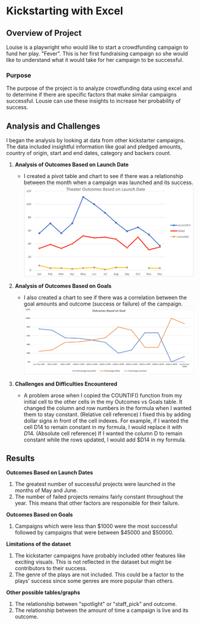 # Kickstarting with Excel

## Overview of Project
Louise is a playwright who would like to start a crowdfunding campaign to fund her play. "Fever". This is her first fundraising campaign so she would like to understand what it would take for her campaign to be successful.

### Purpose
The purpose of the project is to analyze crowdfunding data using excel and to determine if there are specific factors that make similar campaigns successful. Lousie can use these insights to increase her probability of success.

## Analysis and Challenges
I began the analysis by looking at data from other kickstarter campaigns. The data included insightful information like goal and pledged amounts, country of origin, start and end dates, category and backers count.                     
1. **Analysis of Outcomes Based on Launch Date**
      - I created a pivot table and chart to see if there was a relationship between the month when a campaign was launched and its success. 
      ![Theater_Outcomes_vs_Launch](https://github.com/Kee2u/Bootcamp-Module1-Kickstarter-Analysis/blob/main/resources/Theater_Outcomes_vs_Launch.png?raw=true)
      
2. **Analysis of Outcomes Based on Goals**
      - I also created a chart to see if there was a correlation between the goal amounts and outcome (success or failure) of the campaign.
      ![Outcomes_vs_Goals](https://github.com/Kee2u/Bootcamp-Module1-Kickstarter-Analysis/blob/main/resources/Outcomes_vs_Goals.png?raw=true)
      
3. **Challenges and Difficulties Encountered**
     - A problem arose when I copied the COUNTIF() function from my initial cell to the other cells in the my Outcomes vs Goals table. It changed the column and row numbers            in the formula when I wanted them to stay constant. (Relative cell reference) I fixed this by adding dollar signs in front of the cell indexes. For example, if I                wanted the cell D14 to remain constant in my formula, I would replace it with $D$14. (Absolute cell reference) If I wanted the column D to remain constant while the rows        updated, I would add $D14 in my formula.

## Results
**Outcomes Based on Launch Dates**
1. The greatest number of successful projects were launched in the months of May and June. 
2. The number of failed projects remains fairly constant throughout the year. This means that other factors are responsible for their failure.

**Outcomes Based on Goals**
1. Campaigns which were less than $1000 were the most successful followed by campaigns that were between $45000 and $50000.

**Limitations of the dataset**
1. The kickstarter campaigns have probably included other features like exciting visuals. This is not reflected in the dataset but might be contributors to their success.
2. The genre of the plays are not included. This could be a factor to the plays' success since some genres are more popular than others.

**Other possible tables/graphs**
1. The relationship between "spotlight" or "staff_pick" and outcome.
2. The relationship between the amount of time a campaign is live and its outcome.
